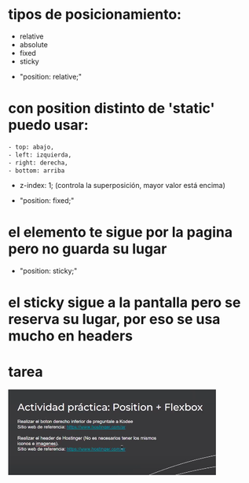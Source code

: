 # tipos de posicionamiento:
  * relative
  * absolute
  * fixed
  * sticky

- "position: relative;"
# con position distinto de 'static' puedo usar: 
    - top: abajo, 
    - left: izquierda, 
    - right: derecha, 
    - bottom: arriba 

- z-index: 1; (controla la superposición, mayor valor está encima)


- "position: fixed;"
# el elemento te sigue por la pagina pero no guarda su lugar


- "position: sticky;"
# el sticky sigue a la pantalla pero se reserva su lugar, por eso se usa mucho en headers


# tarea
![alt text](image.png)